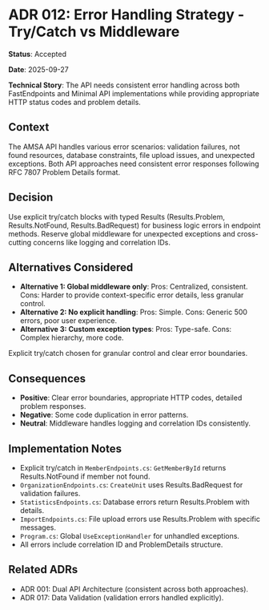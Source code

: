 # ADR 012: Error Handling Strategy - Try/Catch vs Middleware

**Status**: Accepted

**Date**: 2025-09-27

**Technical Story**: The API needs consistent error handling across both FastEndpoints and Minimal API implementations while providing appropriate HTTP status codes and problem details.

## Context
The AMSA API handles various error scenarios: validation failures, not found resources, database constraints, file upload issues, and unexpected exceptions. Both API approaches need consistent error responses following RFC 7807 Problem Details format.

## Decision
Use explicit try/catch blocks with typed Results (Results.Problem, Results.NotFound, Results.BadRequest) for business logic errors in endpoint methods. Reserve global middleware for unexpected exceptions and cross-cutting concerns like logging and correlation IDs.

## Alternatives Considered
- **Alternative 1: Global middleware only**: Pros: Centralized, consistent. Cons: Harder to provide context-specific error details, less granular control.
- **Alternative 2: No explicit handling**: Pros: Simple. Cons: Generic 500 errors, poor user experience.
- **Alternative 3: Custom exception types**: Pros: Type-safe. Cons: Complex hierarchy, more code.

Explicit try/catch chosen for granular control and clear error boundaries.

## Consequences
- **Positive**: Clear error boundaries, appropriate HTTP codes, detailed problem responses.
- **Negative**: Some code duplication in error patterns.
- **Neutral**: Middleware handles logging and correlation IDs consistently.

## Implementation Notes
- Explicit try/catch in `MemberEndpoints.cs`: `GetMemberById` returns Results.NotFound if member not found.
- `OrganizationEndpoints.cs`: `CreateUnit` uses Results.BadRequest for validation failures.
- `StatisticsEndpoints.cs`: Database errors return Results.Problem with details.
- `ImportEndpoints.cs`: File upload errors use Results.Problem with specific messages.
- `Program.cs`: Global `UseExceptionHandler` for unhandled exceptions.
- All errors include correlation ID and ProblemDetails structure.

## Related ADRs
- ADR 001: Dual API Architecture (consistent across both approaches).
- ADR 017: Data Validation (validation errors handled explicitly).